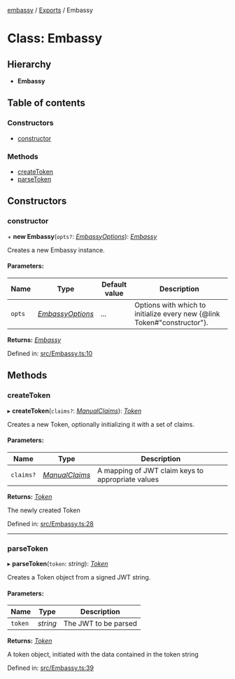[embassy](../README.md) / [Exports](../modules.md) / Embassy

# Class: Embassy

## Hierarchy

* **Embassy**

## Table of contents

### Constructors

- [constructor](embassy.md#constructor)

### Methods

- [createToken](embassy.md#createtoken)
- [parseToken](embassy.md#parsetoken)

## Constructors

### constructor

\+ **new Embassy**(`opts?`: [*EmbassyOptions*](../interfaces/embassyoptions.md)): [*Embassy*](embassy.md)

Creates a new Embassy instance.

#### Parameters:

Name | Type | Default value | Description |
------ | ------ | ------ | ------ |
`opts` | [*EmbassyOptions*](../interfaces/embassyoptions.md) | ... | Options with which to initialize every new {@link Token#"constructor"}.    |

**Returns:** [*Embassy*](embassy.md)

Defined in: [src/Embassy.ts:10](https://github.com/TomFrost/Embassy/blob/46b38ed/src/Embassy.ts#L10)

## Methods

### createToken

▸ **createToken**(`claims?`: [*ManualClaims*](../interfaces/manualclaims.md)): [*Token*](token.md)

Creates a new Token, optionally initializing it with a set of claims.

#### Parameters:

Name | Type | Description |
------ | ------ | ------ |
`claims?` | [*ManualClaims*](../interfaces/manualclaims.md) | A mapping of JWT claim keys to appropriate values   |

**Returns:** [*Token*](token.md)

The newly created Token

Defined in: [src/Embassy.ts:28](https://github.com/TomFrost/Embassy/blob/46b38ed/src/Embassy.ts#L28)

___

### parseToken

▸ **parseToken**(`token`: *string*): [*Token*](token.md)

Creates a Token object from a signed JWT string.

#### Parameters:

Name | Type | Description |
------ | ------ | ------ |
`token` | *string* | The JWT to be parsed   |

**Returns:** [*Token*](token.md)

A token object, initiated with the data contained in the token
string

Defined in: [src/Embassy.ts:39](https://github.com/TomFrost/Embassy/blob/46b38ed/src/Embassy.ts#L39)
